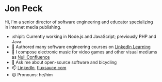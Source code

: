 # Jon Peck

Hi, I'm a senior director of software engineering and educator specializing in internet media publishing.

- :shipit: Currently working in Node.js and JavaScript; previously PHP and Java
- :school: Authored many software engineering courses on [LinkedIn Learning](https://www.linkedin.com/learning/instructors/jon-peck)
- 🎵 I compose electronic music for video games and other visual mediums as [Null Confluence](https://null.band/)
- 💬 Ask me about open-source software and bicycling
- 📫 [LinkedIn](https://www.linkedin.com/in/jonpeck/), [fluxsauce.com](https://www.fluxsauce.com/)
- 😄 Pronouns: he/him
